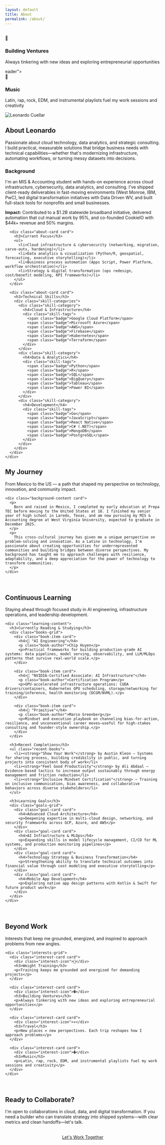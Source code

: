 ```yaml
---
layout: default
title: About
permalink: /about/
---
```

<br>
<div class="container">
  <!-- Page Header -->
  <section class="section-header animate-fade-up">
    <div class="prof      <div class="interest-card card">
        <div class="interest-icon">🚀</div>
        <h3>Building Ventures</h3>
        <p>Always tinkering with new ideas and exploring entrepreneurial opportunities</p>
      </div>eader">      <div class="interest-card card">
        <div class="interest-icon">🎵</div>
        <h3>Music</h3>
        <p>Latin, rap, rock, EDM, and instrumental playlists fuel my work sessions and creativity</p>
      </div>  <div class="profile-image-container">
        <img src="/assets/img/Headshot_Leo.jpg" alt="Leonardo Cuellar" class="profile-image">
      </div>
      <div class="profile-content">
        <h1 class="section-title">About Leonardo</h1>
        <p class="section-subtitle">
          Passionate about cloud technology, data analytics, and strategic consulting. I build practical, measurable solutions that bridge business needs with technical capabilities—whether that's modernizing infrastructure, automating workflows, or turning messy datasets into decisions.
        </p>
      </div>
    </div>
  </section>

  <!-- Background & Skills -->
  <section class="about-overview animate-fade-up" style="animation-delay: 0.2s">
    <div class="about-grid">
      <div class="about-card card">
        <h3>Background</h3>
        <p>
          I'm an MIS & Accounting student with hands-on experience across cloud infrastructure, cybersecurity, data analytics, and consulting. I've shipped client-ready deliverables in fast-moving environments (West Monroe, IBM, PwC), led digital transformation initiatives with Data Driven WV, and built full-stack tools for nonprofits and small businesses.
        </p>
        <p><strong>Impact:</strong> Contributed to a $1.2B statewide broadband initiative, delivered automation that cut manual work by 95%, and co-founded CookieIO with $44k+ revenue and 50% margins.</p>
      </div>
      
      <div class="about-card card">
        <h3>Current Focus</h3>
        <ul>
          <li>Cloud infrastructure & cybersecurity (networking, migration, carve-outs, hardening)</li>
          <li>Data analytics & visualization (Python/R, geospatial, forecasting, executive storytelling)</li>
          <li>Business process automation (Apps Script, Power Platform, workflow orchestration)</li>
          <li>Strategy & digital transformation (ops redesign, cost/benefit modeling, KPI frameworks)</li>
        </ul>
      </div>
      
      <div class="about-card card">
        <h3>Technical Skills</h3>
        <div class="skill-categories">
          <div class="skill-category">
            <h4>Cloud & Infrastructure</h4>
            <div class="skill-tags">
              <span class="badge">Google Cloud Platform</span>
              <span class="badge">Microsoft Azure</span>
              <span class="badge">AWS</span>
              <span class="badge">Firebase</span>
              <span class="badge">Kubernetes</span>
              <span class="badge">Terraform</span>
            </div>
          </div>
          <div class="skill-category">
            <h4>Data & Analytics</h4>
            <div class="skill-tags">
              <span class="badge">Python</span>
              <span class="badge">R</span>
              <span class="badge">SQL</span>
              <span class="badge">BigQuery</span>
              <span class="badge">Tableau</span>
              <span class="badge">Power BI</span>
            </div>
          </div>
          <div class="skill-category">
            <h4>Development</h4>
            <div class="skill-tags">
              <span class="badge">Go</span>
              <span class="badge">JavaScript</span>
              <span class="badge">React Native</span>
              <span class="badge">C# (.NET)</span>
              <span class="badge">MongoDB</span>
              <span class="badge">PostgreSQL</span>
            </div>
          </div>
        </div>
      </div>
    </div>
  </section>

  <!-- Personal Background -->
  <section class="personal-background animate-fade-up" style="animation-delay: 0.3s">
    <div class="section-header">
      <h2 class="section-title">My Journey</h2>
      <p class="section-subtitle">
        From Mexico to the US — a path that shaped my perspective on technology, innovation, and community impact.
      </p>
    </div>
    
    <div class="background-content card">
      <p>
        Born and raised in Mexico, I completed my early education at Prepa TEC before moving to the United States at 18. I finished my senior year of high school in Laredo, Texas, and am now pursuing my MIS & Accounting degree at West Virginia University, expected to graduate in December 2025.
      </p>
      <p>
        This cross-cultural journey has given me a unique perspective on problem-solving and innovation. As a Latino in technology, I'm passionate about creating opportunities for underrepresented communities and building bridges between diverse perspectives. My background has taught me to approach challenges with resilience, adaptability, and a deep appreciation for the power of technology to transform communities.
      </p>
    </div>
  </section>

  <!-- Continuous Learning -->
  <section class="learning-section animate-fade-up" style="animation-delay: 0.5s; margin-top: 4rem;">
    <div class="section-header">
      <h2 class="section-title">Continuous Learning</h2>
      <p class="section-subtitle">
        Staying ahead through focused study in AI engineering, infrastructure operations, and leadership development.
      </p>
    </div>

    <div class="learning-content">
      <h3>Currently Reading & Studying</h3>
      <div class="books-grid">
        <div class="book-item card">
          <h4>📖 "AI Engineering"</h4>
          <p class="book-author">Chip Huyen</p>
          <p>Practical frameworks for building production-grade AI systems: data pipelines, model serving, observability, and LLM/MLOps patterns that survive real-world scale.</p>
        </div>

        <div class="book-item card">
          <h4>🎯 "NVIDIA-Certified Associate: AI Infrastructure"</h4>
          <p class="book-author">Certification Program</p>
          <p>GPU-accelerated infrastructure operations: CUDA drivers/containers, Kubernetes GPU scheduling, storage/networking for training/inference, health monitoring (DCGM/NVML).</p>
        </div>

        <div class="book-item card">
          <h4>📖 "Primitive"</h4>
          <p class="book-author">Marco Greenberg</p>
          <p>Mindset and execution playbook on channeling bias-for-action, resilience, and unconventional career moves—useful for high-stakes consulting and founder-style ownership.</p>
        </div>
      </div>

      <h3>Recent Completions</h3>
      <ul class="recent-books">
        <li><strong>"Show Your Work"</strong> by Austin Kleon — Systems for sharing process, building credibility in public, and turning projects into consistent body of work</li>
        <li><strong>"Feel Good Productivity"</strong> by Ali Abdaal — Evidence-based tactics to increase output sustainably through energy management and friction reduction</li>
        <li><strong>"Inclusive Mindset Certification"</strong> — Training on inclusive communication, bias awareness, and collaborative behaviors across diverse stakeholders</li>
      </ul>

      <h3>Learning Goals</h3>
      <div class="goals-grid">
        <div class="goal-card card">
          <h4>Advanced Cloud Architecture</h4>
          <p>Deepening expertise in multi-cloud design, networking, and security frameworks across GCP, Azure, and AWS</p>
        </div>
        <div class="goal-card card">
          <h4>AI Infrastructure & MLOps</h4>
          <p>Expanding skills in model lifecycle management, CI/CD for ML systems, and production monitoring pipelines</p>
        </div>
        <div class="goal-card card">
          <h4>Technology Strategy & Business Transformation</h4>
          <p>Strengthening ability to translate technical outcomes into financial value through cost modeling and executive storytelling</p>
        </div>
        <div class="goal-card card">
          <h4>Mobile App Development</h4>
          <p>Exploring native app design patterns with Kotlin & Swift for future product work</p>
        </div>
      </div>
    </div>
  </section>

  <!-- Personal Interests -->
  <section class="interests-section animate-fade-up" style="animation-delay: 0.7s; margin-top: 4rem;">
    <div class="section-header">
      <h2 class="section-title">Beyond Work</h2>
      <p class="section-subtitle">
        Interests that keep me grounded, energized, and inspired to approach problems from new angles.
      </p>
    </div>

    <div class="interests-grid">
      <div class="interest-card card">
        <div class="interest-icon">💪</div>
        <h3>Weight Training</h3>
        <p>Training keeps me grounded and energized for demanding projects</p>
      </div>
      
      <div class="interest-card card">
        <div class="interest-icon">�</div>
        <h3>Building Ventures</h3>
        <p>Always tinkering with new ideas and exploring entrepreneurial opportunities</p>
      </div>
      
      <div class="interest-card card">
        <div class="interest-icon">✈️</div>
        <h3>Travel</h3>
        <p>New places = new perspectives. Each trip reshapes how I approach problems</p>
      </div>
      
      <div class="interest-card card">
        <div class="interest-icon">�</div>
        <h3>Music</h3>
        <p>Latin, rap, rock, EDM, and instrumental playlists fuel my work sessions and creativity</p>
      </div>
    </div>
  </section>

  <!-- Call to Action -->
  <section class="cta-section animate-fade-up" style="animation-delay: 0.9s; margin-top: 4rem;">
    <div class="section-header">
      <h2 class="section-title">Ready to Collaborate?</h2>
      <p class="section-subtitle">
        I'm open to collaborations in cloud, data, and digital transformation. If you need a builder who can translate strategy into shipped systems—with clear metrics and clean handoffs—let's talk.
      </p>
      <div style="text-align: center; margin-top: 2rem;">
        <a href="/contact/" class="btn btn-primary">Let's Work Together</a>
      </div>
    </div>
  </section>
</div>